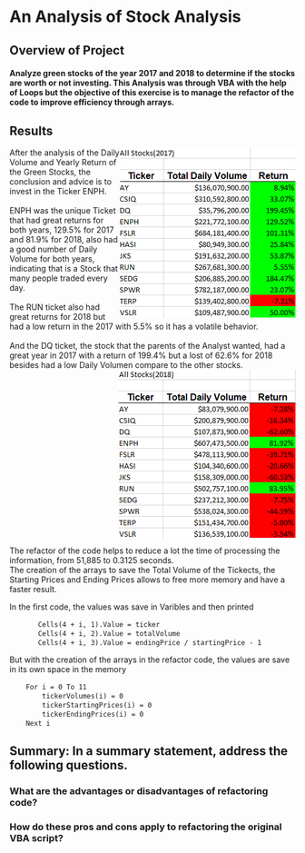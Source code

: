 # An Analysis of Stock Analysis

## Overview of Project
#### Analyze green stocks of the year 2017 and 2018 to determine if the stocks are worth or not investing. This Analysis was through VBA with the help of Loops but the objective of this exercise is to manage the refactor of the code to improve efficiency through arrays.

## Results

<img align="right" src="https://github.com/KarlaPerezR/stock-analysis/blob/main/Resources/2017.png">

After the analysis of the Daily Volume and Yearly Return of the Green Stocks, the conclusion and advice is to invest in the Ticker ENPH.
<br/><br/>ENPH was the unique Ticket that had great returns for both years, 129.5% for 2017 and 81.9% for 2018, also had a good number of Daily Volume for both years, indicating that is a Stock that many people traded every day.
<br/><br/>The RUN ticket also had great returns for 2018 but had a low return in the 2017 with 5.5% so it has a volatile behavior. 
<br/><br/>And the DQ ticket, the stock that the parents of the Analyst wanted, had a great year in 2017 with a return of 199.4% but a lost of 62.6% for 2018 besides had a low Daily Volumen compare to the other stocks.
<img align="right" src="https://github.com/KarlaPerezR/stock-analysis/blob/main/Resources/2018.png">
<br clear="right"/>


The refactor of the code helps to reduce a lot the time of processing the information, from 51,885 to 0.3125 seconds.
<br/> The creation of the arrays to save the Total Volume of the Tickects, the Starting Prices and Ending Prices allows to free more memory and have a faster result.

In the first code, the values was save in Varibles and then printed

```
       Cells(4 + i, 1).Value = ticker
       Cells(4 + i, 2).Value = totalVolume
       Cells(4 + i, 3).Value = endingPrice / startingPrice - 1

```
But with the creation of the arrays in the refactor code, the values are save in its own space in the memory

```
    For i = 0 To 11
        tickerVolumes(i) = 0
        tickerStartingPrices(i) = 0
        tickerEndingPrices(i) = 0
    Next i

```

## Summary: In a summary statement, address the following questions.
### What are the advantages or disadvantages of refactoring code?
### How do these pros and cons apply to refactoring the original VBA script?
